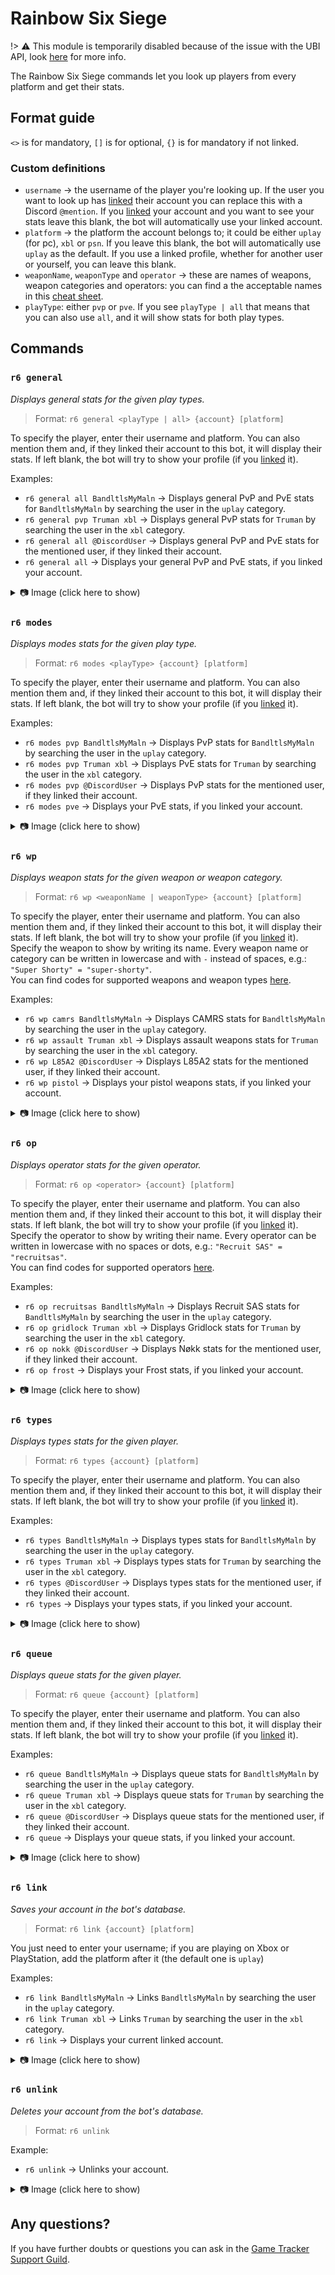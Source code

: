 # Rainbow Six Siege
!> ⚠️ This module is temporarily disabled because of the issue with the UBI API, look [here](/r6/hold) for more info.

The Rainbow Six Siege commands let you look up players from every platform and get their stats.

## Format guide
`<>` is for mandatory, `[]` is for optional, `{}` is for mandatory if not linked.

### Custom definitions
* `username` → the username of the player you're looking up. If the user you want to look up has [linked](#r6-link) their account you can replace this with a Discord `@mention`. If you [linked](#r6-link) your account and you want to see your stats leave this blank, the bot will automatically use your linked account.
* `platform` → the platform the account belongs to; it could be either `uplay` (for pc), `xbl` or `psn`. If you leave this blank, the bot will automatically use `uplay` as the default. If you use a linked profile, whether for another user or yourself, you can leave this blank.
* `weaponName`, `weaponType` and `operator` → these are names of weapons, weapon categories and operators: you can find a the acceptable names in this [cheat sheet](/r6/r6_names).
* `playType`: either `pvp` or `pve`. If you see `playType | all` that means that you can also use `all`, and it will show stats for both play types.

## Commands

### `r6 general`

_Displays general stats for the given play types._  

> Format: `r6 general <playType | all> {account} [platform]`

To specify the player, enter their username and platform. You can also mention them and, if they linked their account to this bot, it will display their stats. If left blank, the bot will try to show your profile (if you [linked](#r6-link) it).

Examples:  
* `r6 general all BandltlsMyMaln` → Displays general PvP and PvE stats for `BandltlsMyMaln` by searching the user in the `uplay` category.
* `r6 general pvp Truman xbl` → Displays general PvP stats for `Truman` by searching the user in the `xbl` category.
* `r6 general all @DiscordUser` → Displays general PvP and PvE stats for the mentioned user, if they linked their account.
* `r6 general all` → Displays your general PvP and PvE stats, if you linked your account.

<details>
<summary>📷 Image (click here to show)</summary>  

![k](img/r6-general-0.png)
</details>


### `r6 modes`

_Displays modes stats for the given play type._  

> Format: `r6 modes <playType> {account} [platform]`

To specify the player, enter their username and platform. You can also mention them and, if they linked their account to this bot, it will display their stats. If left blank, the bot will try to show your profile (if you [linked](#r6-link) it).

Examples:  
* `r6 modes pvp BandltlsMyMaln` → Displays PvP stats for `BandltlsMyMaln` by searching the user in the `uplay` category.
* `r6 modes pvp Truman xbl` → Displays PvE stats for `Truman` by searching the user in the `xbl` category.
* `r6 modes pvp @DiscordUser` → Displays PvP stats for the mentioned user, if they linked their account.
* `r6 modes pve` → Displays your PvE stats, if you linked your account.

<details>
<summary>📷 Image (click here to show)</summary>  

![k](img/r6-modes-0.png)
</details>


### `r6 wp`

_Displays weapon stats for the given weapon or weapon category._  

> Format: `r6 wp <weaponName | weaponType> {account} [platform]`

To specify the player, enter their username and platform. You can also mention them and, if they linked their account to this bot, it will display their stats. If left blank, the bot will try to show your profile (if you [linked](#r6-link) it).  
Specify the weapon to show by writing its name. Every weapon name or category can be written in lowercase and with `-` instead of spaces, e.g.: `"Super Shorty" = "super-shorty"`.  
You can find codes for supported weapons and weapon types [here](/r6/r6_names#weapon-categories).

Examples:  
* `r6 wp camrs BandltlsMyMaln` → Displays CAMRS stats for `BandltlsMyMaln` by searching the user in the `uplay` category.
* `r6 wp assault Truman xbl` → Displays assault weapons stats for `Truman` by searching the user in the `xbl` category.
* `r6 wp L85A2 @DiscordUser` → Displays L85A2 stats for the mentioned user, if they linked their account.
* `r6 wp pistol` → Displays your pistol weapons stats, if you linked your account.

<details>
<summary>📷 Image (click here to show)</summary>  

![k](img/r6-wp-0.png)
![k](img/r6-wp-1.png)
</details>


### `r6 op`

_Displays operator stats for the given operator._  

> Format: `r6 op <operator> {account} [platform]`

To specify the player, enter their username and platform. You can also mention them and, if they linked their account to this bot, it will display their stats. If left blank, the bot will try to show your profile (if you [linked](#r6-link) it).  
Specify the operator to show by writing their name. Every operator can be written in lowercase with no spaces or dots, e.g.: `"Recruit SAS" = "recruitsas"`.  
You can find codes for supported operators [here](/r6/r6_names#operators).

Examples:  
* `r6 op recruitsas BandltlsMyMaln` → Displays Recruit SAS stats for `BandltlsMyMaln` by searching the user in the `uplay` category.
* `r6 op gridlock Truman xbl` → Displays Gridlock stats for `Truman` by searching the user in the `xbl` category.
* `r6 op nokk @DiscordUser` → Displays Nøkk stats for the mentioned user, if they linked their account.
* `r6 op frost` → Displays your Frost stats, if you linked your account.

<details>
<summary>📷 Image (click here to show)</summary>  

![k](img/r6-op-0.png)
</details>


### `r6 types`

_Displays types stats for the given player._  

> Format: `r6 types {account} [platform]`

To specify the player, enter their username and platform. You can also mention them and, if they linked their account to this bot, it will display their stats. If left blank, the bot will try to show your profile (if you [linked](#r6-link) it).  

Examples:  
* `r6 types BandltlsMyMaln` → Displays types stats for `BandltlsMyMaln` by searching the user in the `uplay` category.
* `r6 types Truman xbl` → Displays types stats for `Truman` by searching the user in the `xbl` category.
* `r6 types @DiscordUser` → Displays types stats for the mentioned user, if they linked their account.
* `r6 types` → Displays your types stats, if you linked your account.

<details>
<summary>📷 Image (click here to show)</summary>  

![k](img/r6-types-0.png)
</details>


### `r6 queue`

_Displays queue stats for the given player._  

> Format: `r6 queue {account} [platform]`

To specify the player, enter their username and platform. You can also mention them and, if they linked their account to this bot, it will display their stats. If left blank, the bot will try to show your profile (if you [linked](#r6-link) it).  

Examples:  
* `r6 queue BandltlsMyMaln` → Displays queue stats for `BandltlsMyMaln` by searching the user in the `uplay` category.
* `r6 queue Truman xbl` → Displays queue stats for `Truman` by searching the user in the `xbl` category.
* `r6 queue @DiscordUser` → Displays queue stats for the mentioned user, if they linked their account.
* `r6 queue` → Displays your queue stats, if you linked your account.

<details>
<summary>📷 Image (click here to show)</summary>  

![k](img/r6-queue-0.png)
</details>



### `r6 link`

_Saves your account in the bot's database._  

> Format: `r6 link {account} [platform]`

You just need to enter your username; if you are playing on Xbox or PlayStation, add the platform after it (the default one is `uplay`)

Examples:  
* `r6 link BandltlsMyMaln` → Links `BandltlsMyMaln` by searching the user in the `uplay` category.
* `r6 link Truman xbl` → Links `Truman` by searching the user in the `xbl` category.
* `r6 link` → Displays your current linked account.

<details>
<summary>📷 Image (click here to show)</summary>  

![k](img/r6-link-0.png)
</details>


### `r6 unlink`

_Deletes your account from the bot's database._  

> Format: `r6 unlink`

Example:  
* `r6 unlink` → Unlinks your account.

<details>
<summary>📷 Image (click here to show)</summary>  

![k](img/r6-unlink-0.png)
</details>


## Any questions?

If you have further doubts or questions you can ask in the [Game Tracker Support Guild](https://discord.gg/ZhnWkqc).
